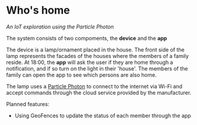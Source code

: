# Who's home
*An IoT exploration using the Particle Photon*

The system consists of two compoments, the **device** and the **app**

The device is a lamp/ornament placed in the house. The front side of the lamp represents the facades of the houses where the members of a family reside. At 18:00, the **app** will ask the user if they are home through a notification, and if so turn on the light in their 'house'. The members of the family can open the app to see which persons are also home.

The lamp uses a [Particle Photon](https://www.particle.io) to connect to the internet via Wi-Fi and accept commands through the cloud service provided by the manufacturer.

Planned features:
- Using GeoFences to update the status of each member through the app
